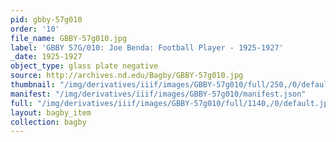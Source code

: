 ```yaml
---
pid: gbby-57g010
order: '10'
file_name: GBBY-57g010.jpg
label: 'GBBY 57G/010: Joe Benda: Football Player - 1925-1927'
_date: 1925-1927
object_type: glass plate negative
source: http://archives.nd.edu/Bagby/GBBY-57g010.jpg
thumbnail: "/img/derivatives/iiif/images/GBBY-57g010/full/250,/0/default.jpg"
manifest: "/img/derivatives/iiif/images/GBBY-57g010/manifest.json"
full: "/img/derivatives/iiif/images/GBBY-57g010/full/1140,/0/default.jpg"
layout: bagby_item
collection: bagby
---
```

